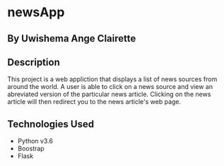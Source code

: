 # newsApp

## By Uwishema Ange Clairette

## Description

This project is a web appliction that displays a list of news sources from around the world. A user is able to click on a news source and view an abreviated version of the particular news article. Clicking on the news article will then redirect you to the news article's web page.

## Technologies Used

* Python v3.6
* Boostrap
* Flask


